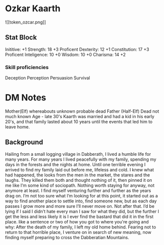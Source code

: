 # Ozkar Kaarth
![[token_ozcar.png]]
## Stat Block
Inititive:          +1
Strength:        18	    +3 Proficent 
Dexterity:       12		+1
Constitution:  17	  +3 Proficent
Inteligence:    10     +0
Wisdom:         10	   +0
Charisma:       14     +2

### Skill proficiencies 
Deception
Perception
Persuasion
Survival

# DM Notes
Mother(Elf) whereabouts unknown probable dead
Father (Half-Elf) Dead not much known
Age - late 30's
Kaarth was married and had a kid in his early 20's, and that family lasted about 10 years until the events that led him to leave home.


## Background
Hailing from a small logging village in Dabberath, I lived a humble life for many years. For many years I lived peacefully with my family, spending my days in the forests and the nights at home. Until one terrible evening I arrived to find my family laid out before me, lifeless and cold. I knew what had happened, the looks from the men in the market, the stares and the laughs. They killed them both and thought nothing of it, then pinned it on me like I’m some kind of sociopath. Nothing worth staying for anyway, not anymore at least. I find myself venturing further and further as the years drag on. I’m not too sure what I’m looking for at this point, it started out as a way to find another place to settle into, find someone new, but as each day passes I grow more and more sure I’ll never move on. Not after that. I’d be lying if I said I didn’t hate every man I saw for what they did, but the further I get the less and less likely it is I ever find the bastard that did it in the first place.
like a sentence or two of how you got to where you're going and why: After the death of my family, I left my old home behind. Fearing not to return to that horrible place, I venture on in search of new meaning, now finding myself preparing to cross the Dabberatian Mountains.